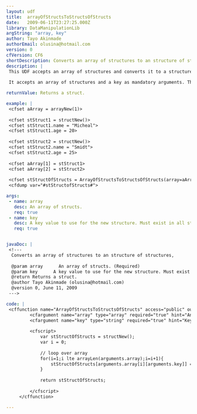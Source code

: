 ```yaml
---
layout: udf
title:  arrayOfStructsToStructsOfStructs
date:   2009-06-11T23:27:25.000Z
library: DataManipulationLib
argString: "array, key"
author: Tayo Akinmade
authorEmail: olusina@hotmail.com
version: 0
cfVersion: CF6
shortDescription: Converts an array of structures to an structure of structures,
description: |
 This UDF accepts an array of structures and converts it to a structure of structures.
 
 It accepts an array of structures and a key as mandatory arguments. The key must exist in all structures in the array

returnValue: Returns a struct.

example: |
 <cfset aArray = arrayNew(1)>
 
 <cfset stStruct1 = structNew()>
 <cfset stStruct1.name = "Micheal">
 <cfset stStruct1.age = 20>
 
 <cfset stStruct2 = structNew()>
 <cfset stStruct2.name = "Smidt">
 <cfset stStruct2.age = 25>
 
 <cfset aArray[1] = stStruct1>
 <cfset aArray[2] = stStruct2>
 
 <cfset stStructOfStructs = ArrayOfStructsToStructsOfStructs(array=aArray,key="name"))>
 <cfdump var="#stStructofStructs#">

args:
 - name: array
   desc: An array of structs.
   req: true
 - name: key
   desc: A key value to use for the new structure. Must exist in all structs in the array.
   req: true


javaDoc: |
 <!---
  Converts an array of structures to an structure of structures,
  
  @param array      An array of structs. (Required)
  @param key      A key value to use for the new structure. Must exist in all structs in the array. (Required)
  @return Returns a struct. 
  @author Tayo Akinmade (olusina@hotmail.com) 
  @version 0, June 11, 2009 
 --->

code: |
 <cffunction name="ArrayOfStructsToStructsOfStructs" access="public" output="false" returntype="struct" hint="Converts an array of structs to an struct of structs">
         <cfargument name="array" type="array" required="true" hint="An array of structures">
         <cfargument name="key" type="string" required="true" hint="Key to use">
         
         <cfscript>
             var stStructOfStructs = structNew();
             var i = 0;
             
             // loop over array
             for(i=1;i lte arrayLen(arguments.array);i=i+1){
                 stStructOfStructs[arguments.array[i][arguments.key]] = arguments.array[i];
             }
             
             return stStructOfStructs;
             
         </cfscript>        
     </cffunction>

---
```


